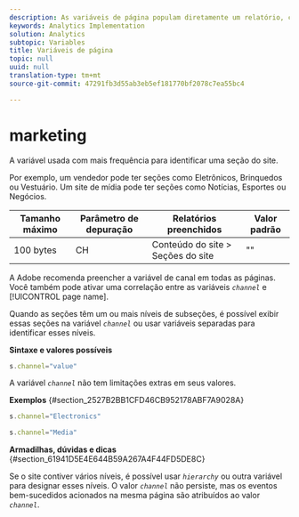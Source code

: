 ```yaml
---
description: As variáveis de página populam diretamente um relatório, como pageName, Propriedades de lista, Variáveis de lista, entre outros.
keywords: Analytics Implementation
solution: Analytics
subtopic: Variables
title: Variáveis de página
topic: null
uuid: null
translation-type: tm+mt
source-git-commit: 47291fb3d55ab3eb5ef181770bf2078c7ea55bc4

---
```



# marketing

A variável usada com mais frequência para identificar uma seção do site.


<!-- 

channel.xml

 -->

Por exemplo, um vendedor pode ter seções como Eletrônicos, Brinquedos ou Vestuário. Um site de mídia pode ter seções como Notícias, Esportes ou Negócios.

| Tamanho máximo | Parâmetro de depuração | Relatórios preenchidos | Valor padrão |
|---|---|---|---|
| 100 bytes | CH | Conteúdo do site &gt; Seções do site | "" |

A Adobe recomenda preencher a variável de canal em todas as páginas. Você também pode ativar uma correlação entre as variáveis *`channel`* e [!UICONTROL page name].

Quando as seções têm um ou mais níveis de subseções, é possível exibir essas seções na variável *`channel`* ou usar variáveis separadas para identificar esses níveis.

**Sintaxe e valores possíveis**

```js
s.channel="value"
```

A variável *`channel`* não tem limitações extras em seus valores.

**Exemplos** {#section_2527B2BB1CFD46CB952178ABF7A9028A}

```js
s.channel="Electronics"
```

```js
s.channel="Media"
```

**Armadilhas, dúvidas e dicas** {#section_61941D5E4E644B59A267A4F44FD5DE8C}

Se o site contiver vários níveis, é possível usar *`hierarchy`* ou outra variável para designar esses níveis. O valor *`channel`* não persiste, mas os eventos bem-sucedidos acionados na mesma página são atribuídos ao valor *`channel`*.
